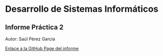 # Desarrollo de Sistemas Informáticos
## Informe Práctica 2

Autor: Saúl Pérez García

[Enlace a la GitHub Page del informe]()
